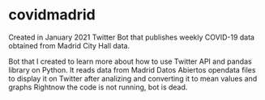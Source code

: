 # covidmadrid
Created in January 2021
Twitter Bot that publishes weekly COVID-19 data obtained from Madrid City Hall data.

Bot that I created to learn more about how to use Twitter API and pandas library on Python.
It reads data from Madrid Datos Abiertos opendata files to display it on Twitter after analizing and converting it to mean values and graphs
Rightnow the code is not running, bot is dead.
